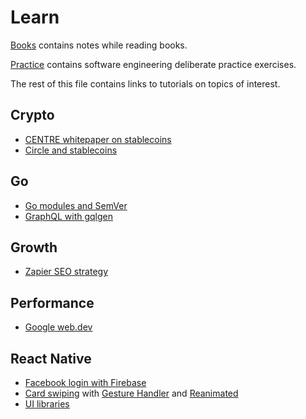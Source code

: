 # Learn

[Books](books) contains
notes while reading books.

[Practice](practice) contains
software engineering deliberate practice exercises.

The rest of this file contains
links to tutorials on topics of interest.

## Crypto

* [CENTRE whitepaper on stablecoins][centre]
* [Circle and stablecoins][circle-stable]

[centre]: https://www.centre.io/pdfs/centre-whitepaper.pdf
[circle-stable]: https://itunes.apple.com/us/podcast/unchained-big-ideas-from-worlds-blockchain-cryptocurrency/id1123922160?mt=2&i=1000415531864#

## Go

* [Go modules and SemVer][mod]
* [GraphQL with gqlgen][gqlgen]

[mod]: https://www.youtube.com/watch?v=aeF3l-zmPsY
[gqlgen]: https://99designs.co.uk/blog/engineering/gqlgen-a-graphql-server-generator-for-go/

## Growth

* [Zapier SEO strategy][zap]

[zap]: https://ryanberg.co/how-zapier-reached-35m-arr-with-this-saas-seo-strategy

## Performance

* [Google web.dev][webdev]

[webdev]: https://web.dev/learn

## React Native

* [Facebook login with Firebase][fire]
* [Card swiping][swipe] with [Gesture Handler][gest] and [Reanimated][reanim]
* [UI libraries][uilib]

[fire]: https://medium.com/datadriveninvestor/facebook-login-with-react-native-expo-firebase-and-typescript-56df4ed6099a
[swipe]: https://www.youtube.com/watch?v=vAtf1fENGDA&feature=youtu.be
[gest]: https://github.com/kmagiera/react-native-gesture-handler
[reanim]: https://github.com/kmagiera/react-native-reanimated
[uilib]: https://instabug.com/blog/react-native-ui-libraries/
